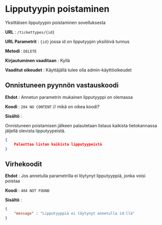 # Lipputyypin poistaminen

Yksittäisen lipputyypin poistaminen sovelluksesta

**URL** : `/tickettypes/{id}`

**URL Parametrit** : `{id}` jossa id on lipputyypin yksilöivä tunnus

**Metodi** : `DELETE`

**Kirjautuminen vaaditaan** : Kyllä

**Vaaditut oikeudet** : Käyttäjällä tulee olla admin-käyttöoikeudet

## Onnistuneen pyynnön vastauskoodi

**Ehdot** : Annetun parametrin mukainen lipputyyppi on olemassa

**Koodi** : `204 NO CONTENT` // mikä on oikea koodi?

**Sisältö** : 

Onnistuneen poistamisen jälkeen palautetaan listaus kaikista tietokannassa jäljellä olevista lipputyypeistä.

```json
{
    Palauttaa listan kaikista lipputyypeistä
}
```

## Virhekoodit

**Ehdot** : Jos annetulla parametrilla ei löytynyt lipputyyppiä, jonka voisi poistaa

**Koodi** : `404 NOT FOUND`

**Sisältö** :

```json
{
    "message" : "Lipputyyppiä ei löytynyt annetulla id:llä"
}
```

